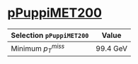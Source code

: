 # [pPuppiMET200](../Phase2Menu_Legacy/PuppiMET200.html)

| Selection `pPuppiMET200`                                          | Value                                 |
|-------------------------------------------------------------------|---------------------------------------|
| Minimum $p_T^{miss}$                                              | 99.4 GeV                              |
